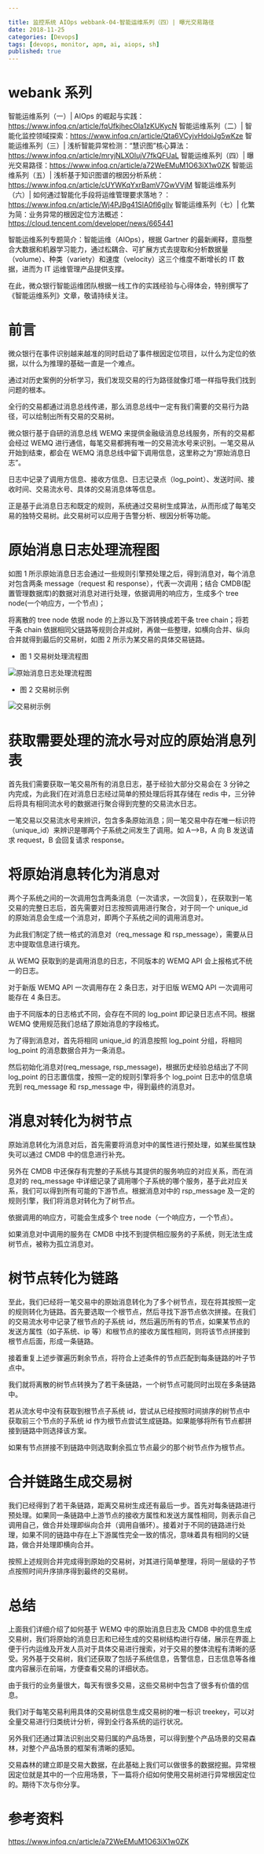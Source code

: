 ```yaml
---

title: 监控系统 AIOps webbank-04-智能运维系列（四）| 曝光交易路径
date: 2018-11-25
categories: [Devops]
tags: [devops, monitor, apm, ai, aiops, sh]
published: true
---
```



# webank 系列

智能运维系列（一）| AIOps 的崛起与实践：https://www.infoq.cn/article/fqUfkjhecOla1zKUKycN
智能运维系列（二）| 智能化监控领域探索：https://www.infoq.cn/article/Qta6VCyjvHdoiJg5wKze
智能运维系列（三）| 浅析智能异常检测：“慧识图”核心算法：https://www.infoq.cn/article/mryjNLXOlujV7fkQFUaL
智能运维系列（四）| 曝光交易路径：https://www.infoq.cn/article/a72WeEMuM1O63iX1w0ZK
智能运维系列（五）| 浅析基于知识图谱的根因分析系统：https://www.infoq.cn/article/cUYWKqYxrBamV7GwVVjM
智能运维系列（六）| 如何通过智能化手段将运维管理要求落地？：https://www.infoq.cn/article/Wj4PJBg41SlA0fl6glIv
智能运维系列（七）| 化繁为简：业务异常的根因定位方法概述：https://cloud.tencent.com/developer/news/665441

智能运维系列专题简介：智能运维（AIOps），根据 Gartner 的最新阐释，意指整合大数据和机器学习能力，通过松耦合、可扩展方式去提取和分析数据量（volume）、种类（variety）和速度（velocity）这三个维度不断增长的 IT 数据，进而为 IT 运维管理产品提供支撑。

在此，微众银行智能运维团队根据一线工作的实践经验与心得体会，特别撰写了《智能运维系列》文章，敬请持续关注。

# 前言

微众银行在事件识别越来越准的同时启动了事件根因定位项目，以什么为定位的依据，以什么为推理的基础一直是一个难点。

通过对历史案例的分析学习，我们发现交易的行为路径就像灯塔一样指导我们找到问题的根本。

全行的交易都通过消息总线传递，那么消息总线中一定有我们需要的交易行为路径，可以绘制出所有交易的交易树。

微众银行基于自研的消息总线 WEMQ 来提供金融级消息总线服务，所有的交易都会经过 WEMQ 进行通信，每笔交易都拥有唯一的交易流水号来识别。一笔交易从开始到结束，都会在 WEMQ 消息总线中留下调用信息，这里称之为“原始消息日志”。

日志中记录了调用方信息、接收方信息、日志记录点（log_point）、发送时间、接收时间、交易流水号、具体的交易消息体等信息。

正是基于此消息日志和既定的规则，系统通过交易树生成算法，从而形成了每笔交易的独特交易树。此交易树可以应用于告警分析、根因分析等功能。

# 原始消息日志处理流程图

如图 1 所示原始消息日志会通过一些规则引擎预处理之后，得到消息对，每个消息对包含两条 message（request 和 response），代表一次调用；结合 CMDB(配置管理数据库)的数据对消息对进行处理，依据调用的响应方，生成多个 tree node(一个响应方，一个节点)；

将离散的 tree node 依据 node 的上游以及下游转换成若干条 tree chain；将若干条 chain 依据相同父链路等规则合并成树，再做一些整理，如横向合并、纵向合并就得到最后的交易树，如图 2 所示为某交易的具体交易链路。

- 图 1  交易树处理流程图

![原始消息日志处理流程图](https://static001.infoq.cn/resource/image/a1/69/a14a3b13e7d51ce299def676575b1569.png)

- 图 2 交易树示例

![交易树示例](https://static001.infoq.cn/resource/image/61/7a/614899133e2f3c3c995d1105948b6a7a.png)

# 获取需要处理的流水号对应的原始消息列表

首先我们需要获取一笔交易所有的消息日志，基于经验大部分交易会在 3 分钟之内完成，为此我们在对消息日志经过简单的预处理后将其存储在 redis 中，三分钟后将具有相同流水号的数据进行聚合得到完整的交易流水日志。

一笔交易以交易流水号来辨识，包含多条原始消息；同一笔交易中存在唯一标识符（unique_id）来辨识是哪两个子系统之间发生了调用。如 A–>B，A 向 B 发送请求 request，B 会回复请求 response。

# 将原始消息转化为消息对

两个子系统之间的一次调用包含两条消息（一次请求，一次回复），在获取到一笔交易的完整日志后，首先需要对日志按照调用进行聚合，对于同一个 unique_id 的原始消息会生成一个消息对，即两个子系统之间的调用消息对。

为此我们制定了统一格式的消息对（req_message 和 rsp_message），需要从日志中提取信息进行填充。

从 WEMQ 获取到的是调用消息的日志，不同版本的 WEMQ API 会上报格式不统一的日志。

对于新版 WEMQ API 一次调用存在 2 条日志，对于旧版 WEMQ API 一次调用可能存在 4 条日志。

由于不同版本的日志格式不同，会存在不同的 log_point 即记录日志点不同。根据 WEMQ 使用规范我们总结了原始消息的字段格式。

为了得到消息对，首先将相同 unique_id 的消息按照 log_point 分组，将相同 log_point 的消息数据合并为一条消息。

然后初始化消息对(req_message, rsp_message)，根据历史经验总结出了不同 log_point 的日志置信度，按照一定的规则引擎将多个 log_point 日志中的信息填充到 req_message 和 rsp_message 中，得到最终的消息对。

# 消息对转化为树节点

原始消息转化为消息对后，首先需要将消息对中的属性进行预处理，如某些属性缺失可以通过 CMDB 中的信息进行补充。

另外在 CMDB 中还保存有完整的子系统与其提供的服务响应的对应关系，而在消息对的 req_message 中详细记录了调用哪个子系统的哪个服务，基于此对应关系，我们可以得到所有可能的下游节点。根据消息对中的 rsp_message 及一定的规则引擎，我们将消息对转化为了树节点。

依据调用的响应方，可能会生成多个 tree node（一个响应方，一个节点）。

如果消息对中调用的服务在 CMDB 中找不到提供相应服务的子系统，则无法生成树节点，被称为孤立消息对。

# 树节点转化为链路

至此，我们已经将一笔交易中的原始消息转化为了多个树节点，现在将其按照一定的规则转化为链路。首先要选取一个根节点，然后寻找下游节点依次拼接。在我们的交易流水号中记录了根节点的子系统 id，然后遍历所有的节点，如果某节点的发送方属性（如子系统、ip 等）和根节点的接收方属性相同，则将该节点拼接到根节点后面，形成一条链路。

接着重复上述步骤遍历剩余节点，将符合上述条件的节点匹配到每条链路的叶子节点中。

我们就将离散的树节点转换为了若干条链路，一个树节点可能同时出现在多条链路中。

若从流水号中没有获取到根节点子系统 id，尝试从已经按照时间排序的树节点中获取前三个节点的子系统 id 作为根节点尝试生成链路。如果能够将所有节点都拼接到链路中则选择该方案。

如果有节点拼接不到链路中则选取剩余孤立节点最少的那个树节点作为根节点。

# 合并链路生成交易树

我们已经得到了若干条链路，距离交易树生成还有最后一步。首先对每条链路进行预处理。如果同一条链路中上游节点的接收方属性和发送方属性相同，则表示自己调用自己，做合并处理即纵向合并（调用自循环）。接着对于不同的链路进行处理，如果不同的链路中存在上下游属性完全一致的情况，意味着具有相同的父链路，做合并处理即横向合并。

按照上述规则合并完成得到原始的交易树，对其进行简单整理，将同一层级的子节点按照时间升序排序得到最终的交易树。

# 总结

上面我们详细介绍了如何基于 WEMQ 中的原始消息日志及 CMDB 中的信息生成交易树，我们将原始的消息日志和已经生成的交易树结构进行存储，展示在界面上便于行内运维及开发人员对于具体交易进行搜索，对于交易的整体流程有清晰的感受。另外基于交易树，我们还获取了包括子系统信息，告警信息，日志信息等各维度内容展示在前端，方便查看交易的详细状态。

由于我行的业务量很大，每天有很多交易，这些交易树中包含了很多有价值的信息。

我们对于每笔交易利用具体的交易树信息生成交易树的唯一标识 treekey，可以对全量交易进行归类统计分析，得到全行各系统的运行状况。

另外我们还通过算法识别出交易归属的产品场景，可以得到整个产品场景的交易森林，对整个产品场景的框架有清晰的感知。

交易森林的建立即是交易大数据，在此基础上我们可以做很多的数据挖掘。异常根因定位就是其中的一个应用场景，下一篇将介绍如何使用交易树进行异常根因定位的。期待下次与你分享。

# 参考资料

https://www.infoq.cn/article/a72WeEMuM1O63iX1w0ZK

